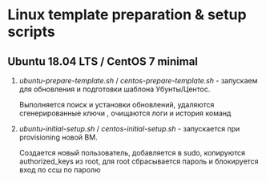 # Linux template preparation & setup scripts

## Ubuntu 18.04 LTS / CentOS 7 minimal
1. _ubuntu-prepare-template.sh_ / _centos-prepare-template.sh_ - запускаем для обновления и подготовки шаблона Убунты/Центос.
   
   Выполняется поиск и установки обновлений, удаляются сгенерированные ключи , очищаются логи и история команд
   
2. _ubuntu-initial-setup.sh_ / _centos-initial-setup.sh_    - запускается при provisioning новой ВМ.
   
   Создается новый пользователь, добавляется в sudo, копируются authorized_keys из root, для root сбрасывается пароль и блокируется вход по ссш по паролю
